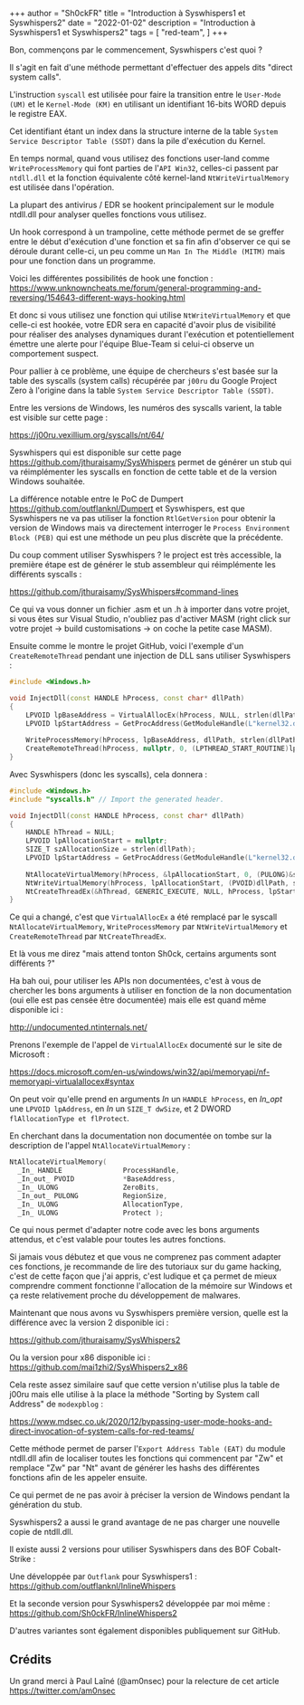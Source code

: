 +++
author = "Sh0ckFR"
title = "Introduction à Syswhispers1 et Syswhispers2"
date = "2022-01-02"
description = "Introduction à Syswhispers1 et Syswhispers2"
tags = [
    "red-team",
]
+++

Bon, commençons par le commencement, Syswhispers c'est quoi ?

Il s'agit en fait d'une méthode permettant d'effectuer des appels dits "direct system calls".

L'instruction `syscall` est utilisée pour faire la transition entre le `User-Mode (UM)` et le `Kernel-Mode (KM)` en utilisant un identifiant 16-bits WORD depuis le registre EAX.

Cet identifiant étant un index dans la structure interne de la table `System Service Descriptor Table (SSDT)` dans la pile d'exécution du Kernel.

En temps normal, quand vous utilisez des fonctions user-land comme `WriteProcessMemory` qui font parties de l'`API Win32`, celles-ci passent par `ntdll.dll` et la fonction équivalente côté kernel-land `NtWriteVirtualMemory` est utilisée dans l'opération.

La plupart des antivirus / EDR se hookent principalement sur le module ntdll.dll pour analyser quelles fonctions vous utilisez.

Un hook correspond à un trampoline, cette méthode permet de se greffer entre le début d'exécution d'une fonction et sa fin afin d'observer ce qui se déroule durant celle-ci, un peu comme un `Man In The Middle (MITM)` mais pour une fonction dans un programme.

Voici les différentes possibilités de hook une fonction : https://www.unknowncheats.me/forum/general-programming-and-reversing/154643-different-ways-hooking.html

Et donc si vous utilisez une fonction qui utilise `NtWriteVirtualMemory` et que celle-ci est hookée, votre EDR sera en capacité d'avoir plus de visibilité pour réaliser des analyses dynamiques durant l'exécution et potentiellement émettre une alerte pour l'équipe Blue-Team si celui-ci observe un comportement suspect.

Pour pallier à ce problème, une équipe de chercheurs s'est basée sur la table des syscalls (system calls) récupérée par `j00ru` du Google Project Zero à l'origine dans la table `System Service Descriptor Table (SSDT)`.

Entre les versions de Windows, les numéros des syscalls varient, la table est visible sur cette page :

https://j00ru.vexillium.org/syscalls/nt/64/

Syswhispers qui est disponible sur cette page https://github.com/jthuraisamy/SysWhispers permet de générer un stub qui va réimplémenter les syscalls en fonction de cette table et de la version Windows souhaitée.

La différence notable entre le PoC de Dumpert https://github.com/outflanknl/Dumpert et Syswhispers, est que Syswhispers ne va pas utiliser la fonction `RtlGetVersion` pour obtenir la version de Windows mais va directement interroger le `Process Environment Block (PEB)` qui est une méthode un peu plus discrète que la précédente.

Du coup comment utiliser Syswhispers ? le project est très accessible, la première étape est de générer le stub assembleur qui réimplémente les différents syscalls :

https://github.com/jthuraisamy/SysWhispers#command-lines

Ce qui va vous donner un fichier .asm et un .h à importer dans votre projet, si vous êtes sur Visual Studio, n'oubliez pas d'activer MASM (right click sur votre projet -> build customisations -> on coche la petite case MASM).

Ensuite comme le montre le projet GitHub, voici l'exemple d'un `CreateRemoteThread` pendant une injection de DLL sans utiliser Syswhispers :

```cpp
#include <Windows.h>

void InjectDll(const HANDLE hProcess, const char* dllPath)
{
    LPVOID lpBaseAddress = VirtualAllocEx(hProcess, NULL, strlen(dllPath), MEM_COMMIT | MEM_RESERVE, PAGE_READWRITE);
    LPVOID lpStartAddress = GetProcAddress(GetModuleHandle(L"kernel32.dll"), "LoadLibraryA");
   
    WriteProcessMemory(hProcess, lpBaseAddress, dllPath, strlen(dllPath), nullptr);
    CreateRemoteThread(hProcess, nullptr, 0, (LPTHREAD_START_ROUTINE)lpStartAddress, lpBaseAddress, 0, nullptr);
}
```

Avec Syswhispers (donc les syscalls), cela donnera :

```cpp
#include <Windows.h>
#include "syscalls.h" // Import the generated header.

void InjectDll(const HANDLE hProcess, const char* dllPath)
{
    HANDLE hThread = NULL;
    LPVOID lpAllocationStart = nullptr;
    SIZE_T szAllocationSize = strlen(dllPath);
    LPVOID lpStartAddress = GetProcAddress(GetModuleHandle(L"kernel32.dll"), "LoadLibraryA");
   
    NtAllocateVirtualMemory(hProcess, &lpAllocationStart, 0, (PULONG)&szAllocationSize, MEM_COMMIT | MEM_RESERVE, PAGE_READWRITE);
    NtWriteVirtualMemory(hProcess, lpAllocationStart, (PVOID)dllPath, strlen(dllPath), nullptr);
    NtCreateThreadEx(&hThread, GENERIC_EXECUTE, NULL, hProcess, lpStartAddress, lpAllocationStart, FALSE, 0, 0, 0, nullptr);
}
```

Ce qui a changé, c'est que `VirtualAllocEx` a été remplacé par le syscall `NtAllocateVirtualMemory`, `WriteProcessMemory` par `NtWriteVirtualMemory` et `CreateRemoteThread` par `NtCreateThreadEx`.

Et là vous me direz "mais attend tonton Sh0ck, certains arguments sont différents ?"

Ha bah oui, pour utiliser les APIs non documentées, c'est à vous de chercher les bons arguments à utiliser en fonction de la non documentation (oui elle est pas censée être documentée) mais elle est quand même disponible ici :

http://undocumented.ntinternals.net/

Prenons l'exemple de l'appel de `VirtualAllocEx` documenté sur le site de Microsoft :

https://docs.microsoft.com/en-us/windows/win32/api/memoryapi/nf-memoryapi-virtualallocex#syntax

On peut voir qu'elle prend en arguments _In_ un `HANDLE hProcess`, en _In_opt_ une `LPVOID lpAddress`, en _In_ un `SIZE_T dwSize`, et 2 DWORD `flAllocationType et flProtect`.

En cherchant dans la documentation non documentée on tombe sur la description de l'appel `NtAllocateVirtualMemory` :

```cpp
NtAllocateVirtualMemory(
  _In_ HANDLE               ProcessHandle,
  _In_out_ PVOID            *BaseAddress,
  _In_ ULONG                ZeroBits,
  _In_out_ PULONG           RegionSize,
  _In_ ULONG                AllocationType,
  _In_ ULONG                Protect );
```

Ce qui nous permet d'adapter notre code avec les bons arguments attendus, et c'est valable pour toutes les autres fonctions.

Si jamais vous débutez et que vous ne comprenez pas comment adapter ces fonctions, je recommande de lire des tutoriaux sur du game hacking, c'est de cette façon que j'ai appris, c'est ludique et ça permet de mieux comprendre comment fonctionne l'allocation de la mémoire sur Windows et ça reste relativement proche du développement de malwares.

Maintenant que nous avons vu Syswhispers première version, quelle est la différence avec la version 2 disponible ici :

https://github.com/jthuraisamy/SysWhispers2

Ou la version pour x86 disponible ici : https://github.com/mai1zhi2/SysWhispers2_x86

Cela reste assez similaire sauf que cette version n'utilise plus la table de j00ru mais elle utilise à la place la méthode "Sorting by System call Address" de `modexpblog` :

https://www.mdsec.co.uk/2020/12/bypassing-user-mode-hooks-and-direct-invocation-of-system-calls-for-red-teams/

Cette méthode permet de parser l'`Export Address Table (EAT)` du module ntdll.dll afin de localiser toutes les fonctions qui commencent par "Zw" et remplace "Zw" par "Nt" avant de générer les hashs des différentes fonctions afin de les appeler ensuite.

Ce qui permet de ne pas avoir à préciser la version de Windows pendant la génération du stub.

Syswhispers2 a aussi le grand avantage de ne pas charger une nouvelle copie de ntdll.dll.

Il existe aussi 2 versions pour utiliser Syswhispers dans des BOF Cobalt-Strike :

Une développée par `Outflank` pour Syswhispers1 : https://github.com/outflanknl/InlineWhispers

Et la seconde version pour Syswhispers2 développée par moi même : https://github.com/Sh0ckFR/InlineWhispers2

D'autres variantes sont également disponibles publiquement sur GitHub.

## Crédits

Un grand merci à Paul Laîné (@am0nsec) pour la relecture de cet article https://twitter.com/am0nsec